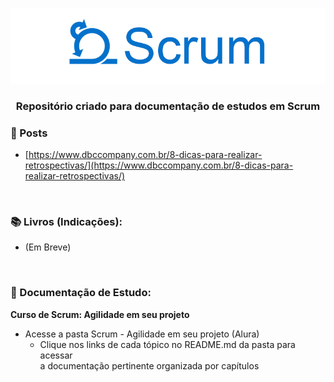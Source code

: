 ﻿<div align="center">
 
 ![Scrum Logo](Scrum%20-%20Agilidade%20em%20seu%20projeto/imagens/scrum-1.png)
 ### Repositório criado para documentação de estudos em Scrum
  
</div>


### 📰 Posts

+ [https://www.dbccompany.com.br/8-dicas-para-realizar-retrospectivas/](https://www.dbccompany.com.br/8-dicas-para-realizar-retrospectivas/)

<br>


### 📚  Livros (Indicações): 
 
+ (Em Breve)

<br>

### 📝 Documentação de Estudo:

**Curso de Scrum: Agilidade em seu projeto**

+ Acesse a pasta Scrum - Agilidade em seu projeto (Alura)  
  + Clique nos links de cada tópico no README.md da pasta para acessar<br> a documentação pertinente organizada por capítulos


